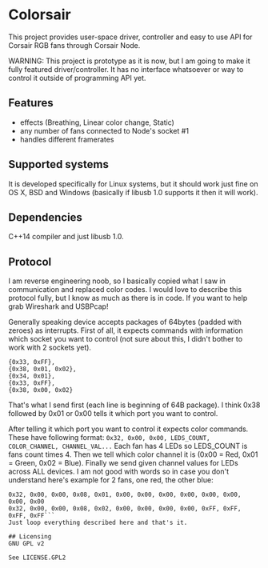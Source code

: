 # Colorsair

This project provides user-space driver, controller and easy to use API for Corsair RGB fans through Corsair Node.

WARNING: This project is prototype as it is now, but I am going to make it fully featured driver/controller.
It has no interface whatsoever or way to control it outside of programming API yet.

## Features
- effects (Breathing, Linear color change, Static)
- any number of fans connected to Node's socket #1
- handles different framerates

## Supported systems
It is developed specifically for Linux systems, but it should work just fine on
OS X, BSD and Windows (basically if libusb 1.0 supports it then it will work).

## Dependencies
C++14 compiler and just libusb 1.0.

## Protocol
I am reverse engineering noob, so I basically copied what I saw in communication and replaced
color codes. I would love to describe this protocol fully, but I know as much as there is in
code. If you want to help grab Wireshark and USBPcap!

Generally speaking device accepts packages of 64bytes (padded with zeroes) as interrupts.
First of all, it expects commands with information which socket you want to control (not sure 
about this, I didn't bother to work with 2 sockets yet).
```
{0x33, 0xFF},
{0x38, 0x01, 0x02},
{0x34, 0x01},
{0x33, 0xFF},
{0x38, 0x00, 0x02}
```
That's what I send first (each line is beginning of 64B package).
I think 0x38 followed by 0x01 or 0x00 tells it which port you want to control.

After telling it which port you want to control it expects color commands. These have following format:
```0x32, 0x00, 0x00, LEDS_COUNT, COLOR_CHANNEL, CHANNEL_VAL...```
Each fan has 4 LEDs so LEDS_COUNT is fans count times 4. 
Then we tell which color channel it is (0x00 = Red, 0x01 = Green, 0x02 = Blue).
Finally we send given channel values for LEDs across ALL devices. I am not good with words so in case you don't understand here's example for 2 fans, one red, the other blue:
```0x32, 0x00, 0x00, 0x08, 0x00, 0xFF, 0xFF, 0xFF, 0xFF, 0x00, 0x00, 0x00, 0x00
0x32, 0x00, 0x00, 0x08, 0x01, 0x00, 0x00, 0x00, 0x00, 0x00, 0x00, 0x00, 0x00
0x32, 0x00, 0x00, 0x08, 0x02, 0x00, 0x00, 0x00, 0x00, 0xFF, 0xFF, 0xFF, 0xFF```
Just loop everything described here and that's it.

## Licensing
GNU GPL v2

See LICENSE.GPL2
